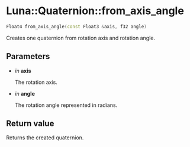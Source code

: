# Luna::Quaternion::from_axis_angle

```c++
Float4 from_axis_angle(const Float3 &axis, f32 angle)
```

Creates one quaternion from rotation axis and rotation angle. 



## Parameters
* *in* **axis**

    The rotation axis. 

* *in* **angle**

    The rotation angle represented in radians. 

## Return value
Returns the created quaternion. 

